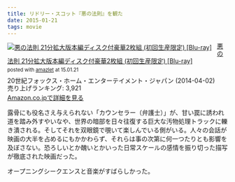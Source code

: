```yaml
---
title: リドリー・スコット『悪の法則』を観た
date: 2015-01-21
tags: movie
---
```


<div class="amazlet-box" style="margin-bottom:0px;"><div class="amazlet-image" style="float:left;margin:0px 12px 1px 0px;"><a href="http://www.amazon.co.jp/exec/obidos/ASIN/B00HS5DMQY/dotimpact-22/ref=nosim/" name="amazletlink" target="_blank"><img src="http://ecx.images-amazon.com/images/I/51CaBesaP0L._SL160_.jpg" alt="悪の法則 21分拡大版本編ディスク付豪華2枚組 (初回生産限定) [Blu-ray]" style="border: none;" /></a></div><div class="amazlet-info" style="line-height:120%; margin-bottom: 10px"><div class="amazlet-name" style="margin-bottom:10px;line-height:120%"><a href="http://www.amazon.co.jp/exec/obidos/ASIN/B00HS5DMQY/dotimpact-22/ref=nosim/" name="amazletlink" target="_blank">悪の法則 21分拡大版本編ディスク付豪華2枚組 (初回生産限定) [Blu-ray]</a><div class="amazlet-powered-date" style="font-size:80%;margin-top:5px;line-height:120%">posted with <a href="http://www.amazlet.com/" title="amazlet" target="_blank">amazlet</a> at 15.01.21</div></div><div class="amazlet-detail">20世紀フォックス・ホーム・エンターテイメント・ジャパン (2014-04-02)<br />売り上げランキング: 3,921<br /></div><div class="amazlet-sub-info" style="float: left;"><div class="amazlet-link" style="margin-top: 5px"><a href="http://www.amazon.co.jp/exec/obidos/ASIN/B00HS5DMQY/dotimpact-22/ref=nosim/" name="amazletlink" target="_blank">Amazon.co.jpで詳細を見る</a></div></div></div><div class="amazlet-footer" style="clear: left"></div></div>

露骨にも役名さえ与えられない「カウンセラー（弁護士）」が、甘い罠に誘われ道を踏み外すやいなや、世界の暗部を日々往復する巨大な汚物処理トラックに轢き潰される。そしてそれを双眼鏡で覗いて楽しんでいる側がいる。人々の会話が映画の大半を占めるにもかかわらず、それらは事の次第に何一つたりとも影響を及ぼさない。恐ろしいとか醜いとかいった日常スケールの感情を振り切った描写が徹底された映画だった。

オープニングシークエンスと音楽がすばらしかった。